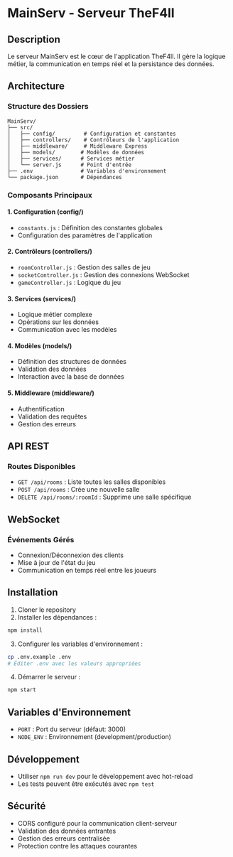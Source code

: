 # MainServ - Serveur TheF4ll

## Description
Le serveur MainServ est le cœur de l'application TheF4ll. Il gère la logique métier, la communication en temps réel et la persistance des données.

## Architecture

### Structure des Dossiers
```
MainServ/
├── src/
│   ├── config/         # Configuration et constantes
│   ├── controllers/    # Contrôleurs de l'application
│   ├── middleware/     # Middleware Express
│   ├── models/        # Modèles de données
│   ├── services/      # Services métier
│   └── server.js      # Point d'entrée
├── .env               # Variables d'environnement
└── package.json       # Dépendances
```

### Composants Principaux

#### 1. Configuration (config/)
- `constants.js` : Définition des constantes globales
- Configuration des paramètres de l'application

#### 2. Contrôleurs (controllers/)
- `roomController.js` : Gestion des salles de jeu
- `socketController.js` : Gestion des connexions WebSocket
- `gameController.js` : Logique du jeu

#### 3. Services (services/)
- Logique métier complexe
- Opérations sur les données
- Communication avec les modèles

#### 4. Modèles (models/)
- Définition des structures de données
- Validation des données
- Interaction avec la base de données

#### 5. Middleware (middleware/)
- Authentification
- Validation des requêtes
- Gestion des erreurs

## API REST

### Routes Disponibles
- `GET /api/rooms` : Liste toutes les salles disponibles
- `POST /api/rooms` : Crée une nouvelle salle
- `DELETE /api/rooms/:roomId` : Supprime une salle spécifique

## WebSocket

### Événements Gérés
- Connexion/Déconnexion des clients
- Mise à jour de l'état du jeu
- Communication en temps réel entre les joueurs

## Installation

1. Cloner le repository
2. Installer les dépendances :
```bash
npm install
```
3. Configurer les variables d'environnement :
```bash
cp .env.example .env
# Éditer .env avec les valeurs appropriées
```
4. Démarrer le serveur :
```bash
npm start
```

## Variables d'Environnement
- `PORT` : Port du serveur (défaut: 3000)
- `NODE_ENV` : Environnement (development/production)

## Développement
- Utiliser `npm run dev` pour le développement avec hot-reload
- Les tests peuvent être exécutés avec `npm test`

## Sécurité
- CORS configuré pour la communication client-serveur
- Validation des données entrantes
- Gestion des erreurs centralisée
- Protection contre les attaques courantes
